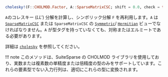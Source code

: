 ```julia
cholesky!(F::CHOLMOD.Factor, A::SparseMatrixCSC; shift = 0.0, check = true) -> CHOLMOD.Factor
```

`A`のコレスキー ($LL'$) 分解を計算し、シンボリック分解 `F` を再利用します。`A` は [`SparseMatrixCSC`](@ref) または `SparseMatrixCSC` の [`Symmetric`](@ref)/ [`Hermitian`](@ref) ビューでなければなりません。`A` が型タグを持っていなくても、対称またはエルミートである必要があります。

詳細は [`cholesky`](@ref) を参照してください。

!!! note
    このメソッドは、SuiteSparse の CHOLMOD ライブラリを使用しており、実数または複素数の単精度または倍精度の型のみをサポートしています。これらの要素型でない入力行列は、適切にこれらの型に変換されます。

